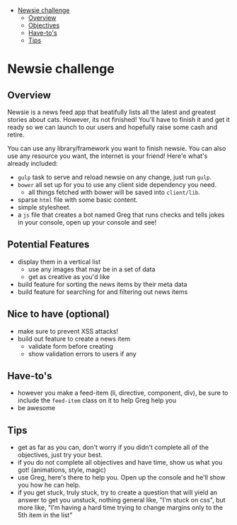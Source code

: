 <!-- TOC depth:6 withLinks:1 updateOnSave:1 -->
- [Newsie challenge](#newsie-challenge)
	- [Overview](#overview)
	- [Objectives](#objectives)
	- [Have-to's](#have-tos)
	- [Tips](#tips)


# Newsie challenge

## Overview
Newsie is a news feed app that beatifully lists all the latest and greatest stories about cats. However, its not finished! You'll have to finish it and get it ready so we can launch to our users and hopefully raise some cash and retire.

You can use any library/framework you want to finish newsie. You can also use any resource you want, the internet is your friend! Here'e what's already included:
* `gulp` task to serve and reload newsie on any change, just run `gulp`.
* `bower` all set up for you to use any client side dependency you need.
  * all things fetched with bower will be saved into `client/lib`.
* sparse `html` file with some basic content.
* simple stylesheet.
* a `js` file that creates a bot named Greg that runs checks and tells jokes in your console, open up your console and see!

## Potential Features
* display them in a vertical list
  * use any images that may be in a set of data
  * get as creative as you'd like
* build feature for sorting the news items by their meta data
* build feature for searching for and filtering out news items


## Nice to have (optional)
* make sure to prevent XSS attacks!
* build out feature to create a news item
  * validate form before creating
  * show validation errors to users if any

## Have-to's
* however you make a feed-item (li, directive, component, div), be sure to include the `feed-item` class on it to help Greg help you
* be awesome

## Tips
* get as far as you can, don't worry if you didn't complete all of the objectives, just try your best.
* if you do not complete all objectives and have time, show us what you got! (animations, style, magic)
* use Greg, here's there to help you. Open up the console and he'll show you how he can help.
* if you get stuck, truly stuck, try to create a question that will yield an answer to get you unstuck, nothing general like, "I'm stuck on css", but more like, "I'm having a hard time trying to change margins only to the 5th item in the list"
